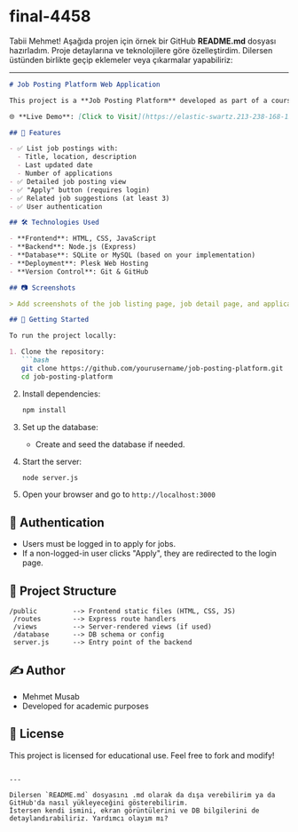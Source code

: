 # final-4458
Tabii Mehmet! Aşağıda projen için örnek bir GitHub **README.md** dosyası hazırladım. Proje detaylarına ve teknolojilere göre özelleştirdim. Dilersen üstünden birlikte geçip eklemeler veya çıkarmalar yapabiliriz:

---

````markdown
# Job Posting Platform Web Application

This project is a **Job Posting Platform** developed as part of a course assignment. The platform allows users to view job postings, see detailed descriptions, and apply to jobs. It also provides related job suggestions and enforces user authentication for application submission.

🌐 **Live Demo**: [Click to Visit](https://elastic-swartz.213-238-168-122.plesk.page/)

## 📌 Features

- ✅ List job postings with:
  - Title, location, description
  - Last updated date
  - Number of applications
- ✅ Detailed job posting view
- ✅ "Apply" button (requires login)
- ✅ Related job suggestions (at least 3)
- ✅ User authentication

## 🛠️ Technologies Used

- **Frontend**: HTML, CSS, JavaScript
- **Backend**: Node.js (Express)
- **Database**: SQLite or MySQL (based on your implementation)
- **Deployment**: Plesk Web Hosting
- **Version Control**: Git & GitHub

## 📷 Screenshots

> Add screenshots of the job listing page, job detail page, and application flow here (optional)

## 🚀 Getting Started

To run the project locally:

1. Clone the repository:
   ```bash
   git clone https://github.com/yourusername/job-posting-platform.git
   cd job-posting-platform
````

2. Install dependencies:

   ```bash
   npm install
   ```

3. Set up the database:

   * Create and seed the database if needed.

4. Start the server:

   ```bash
   node server.js
   ```

5. Open your browser and go to `http://localhost:3000`

## 🔐 Authentication

* Users must be logged in to apply for jobs.
* If a non-logged-in user clicks "Apply", they are redirected to the login page.

## 📂 Project Structure

```
/public         --> Frontend static files (HTML, CSS, JS)
 /routes        --> Express route handlers
 /views         --> Server-rendered views (if used)
 /database      --> DB schema or config
 server.js      --> Entry point of the backend
```

## ✍️ Author

* Mehmet Musab
* Developed for academic purposes

## 📃 License

This project is licensed for educational use. Feel free to fork and modify!

```

---

Dilersen `README.md` dosyasını .md olarak da dışa verebilirim ya da GitHub'da nasıl yükleyeceğini gösterebilirim.  
İstersen kendi ismini, ekran görüntülerini ve DB bilgilerini de detaylandırabiliriz. Yardımcı olayım mı?
```
